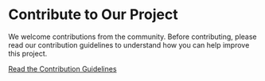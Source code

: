 # Contribute to Our Project

We welcome contributions from the community. Before contributing, please read our contribution guidelines to understand how you can help improve this project.

[Read the Contribution Guidelines](https://github.com/teaching-repositories/simnexus/blob/main/CONTRIBUTING.md)
